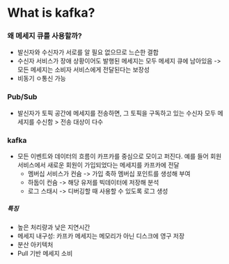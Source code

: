 # What is kafka?

### 왜 메세지 큐를 사용할까?
- 발신자와 수신자가 서로를 알 필요 없으므로 느슨한 결합
- 수신자 서비스가 장애 상황이어도 발행된 메세지는 모두 메세지 큐에 남아있음 -> 모든 메세지는 소비자 서비스에게 전달된다는 보장성 
- 비동기 ㅇ통신 가능 

### Pub/Sub
- 발신자가 토픽 공간에 메세지를 전송하면, 그 토픽을 구독하고 있는 수신자 모두 메세지를 수신함 > 전송 대상이 다수

### kafka
- 모든 이벤트와 데이터의 흐름이 카프카를 중심으로 모이고 퍼진다.
예를 들어 회원 서비스에서 새로운 회원이 가입되었다는 메세지를 카프카에 전달 
    - 멤버십 서비스가 컨슘 -> 가입 축하 멤버십 포인트를 생성해 부여
    - 하둡이 컨슘 -> 해당 유저를 빅데이터에 저장해 분석
    - 로그 스태시 -> 디버깅할 때 사용할 수 있도록 로그 생성

##### 특징
- 높은 처리량과 낮은 지연시간
- 메세지 내구성: 카프카 메세지는 메모리가 아닌 디스크에 영구 저장 
- 분산 아키텍처
- Pull 기반 메세지 소비 